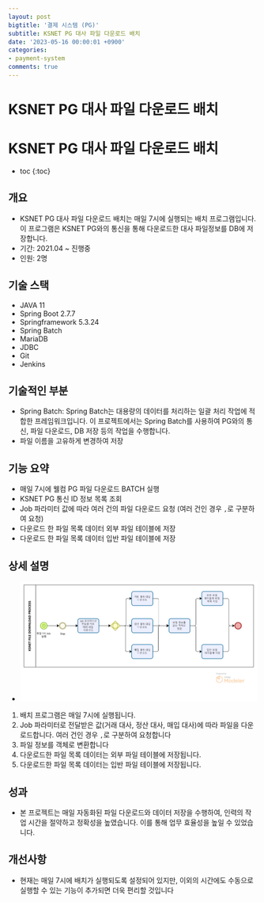 ```yaml
---
layout: post
bigtitle: '결제 시스템 (PG)'
subtitle: KSNET PG 대사 파일 다운로드 배치
date: '2023-05-16 00:00:01 +0900'
categories:
- payment-system
comments: true
---
```


# KSNET PG 대사 파일 다운로드 배치

# KSNET PG 대사 파일 다운로드 배치
* toc
{:toc}

## 개요
+ KSNET PG 대사 파일 다운로드 배치는 매일 7시에 실행되는 배치 프로그램입니다. 이 프로그램은 KSNET PG와의 통신을 통해 다운로드한 대사 파일정보를 DB에 저장합니다.
+ 기간: 2021.04 ~ 진행중
+ 인원: 2명

## 기술 스택
+ JAVA 11
+ Spring Boot 2.7.7
+ Springframework 5.3.24
+ Spring Batch
+ MariaDB
+ JDBC
+ Git
+ Jenkins

## 기술적인 부분
+ Spring Batch: Spring Batch는 대용량의 데이터를 처리하는 일괄 처리 작업에 적합한 프레임워크입니다. 이 프로젝트에서는 Spring Batch를 사용하여 PG와의 통신, 파일 다운로드, DB 저장 등의 작업을 수행합니다.
+ 파일 이름을 고유하게 변경하여 저장


## 기능 요약
+ 매일 7시에 웰컴 PG 파일 다운로드 BATCH 실행
+ KSNET PG 통신 ID 정보 목록 조회
+ Job 파라미터 값에 따라 여러 건의 파일 다운로드 요청 (여러 건인 경우 ```,```로 구분하여 요청) 
+ 다운로드 한 파일 목록 데이터 외부 파일 테이블에 저장
+ 다운로드 한 파일 목록 데이터 입반 파일 테이블에 저장

## 상세 설명
+ ![img.png](../../../assets/img/payment-system/KsnetFileDownloadArrangement.png)

1. 배치 프로그램은 매일 7시에 실행됩니다.
2. Job 파라미터로 전달받은 값(거래 대사, 정산 대사, 매입 대사)에 따라 파일을 다운로드합니다. 여러 건인 경우 ```,```로 구분하여 요청합니다 
3. 파일 정보를 객체로 변환합니다
4. 다운로드한 파일 목록 데이터는 외부 파일 테이블에 저장됩니다.
5. 다운로드한 파일 목록 데이터는 입반 파일 테이블에 저장됩니다.

## 성과
+ 본 프로젝트는 매일 자동화된 파일 다운로드와 데이터 저장을 수행하여, 인력의 작업 시간을 절약하고 정확성을 높였습니다. 이를 통해 업무 효율성을 높일 수 있었습니다.

## 개선사항
+ 현재는 매일 7시에 배치가 실행되도록 설정되어 있지만, 이외의 시간에도 수동으로 실행할 수 있는 기능이 추가되면 더욱 편리할 것입니다


